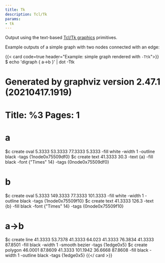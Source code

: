 ```yaml
---
title: Tk
description: Tcl/Tk
params:
- tk
---
```

Output using the text-based [Tcl/Tk graphics](https://en.wikipedia.org/wiki/Tk_(software)) primitives.

Example outputs of a simple graph with two nodes connected with an edge:

{{< card code=true header="Example: simple graph rendered with `-Ttk`">}}
$ echo 'digraph { a->b }' | dot -Ttk
# Generated by graphviz version 2.47.1 (20210417.1919)
# Title: %3 Pages: 1
# a
$c create oval 5.3333 53.3333 77.3333 5.3333 -fill white -width 1 -outline black -tags {1node0x75509df0}
$c create text 41.3333 30.3 -text {a} -fill black -font {"Times" 14} -tags {0node0x75509df0}
# b
$c create oval 5.3333 149.3333 77.3333 101.3333 -fill white -width 1 -outline black -tags {1node0x75509f10}
$c create text 41.3333 126.3 -text {b} -fill black -font {"Times" 14} -tags {0node0x75509f10}
# a->b
$c create line 41.3333 53.7378 41.3333 64.023 41.3333 76.3834 41.3333 87.8501 -fill black -width 1 -smooth bezier  -tags {1edge0x5}
$c create polygon 46.0001 87.8609 41.3333 101.1942 36.6668 87.8608 -fill black -width 1 -outline black -tags {1edge0x5}
{{</ card >}}
